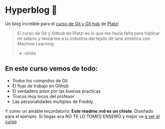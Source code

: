 # Hyperblog 💚
Un blog increíble para el [curso de Git y Git hub](http://platzi.com/cursos/git-github/ "curso de Git y Git hub") de [Platzi](http://platzi.com/ "Platzi")
>El curso de Git y Github de Platzi es lo que me hacia falta para triplicar mi salario y lanzarme a la industria del tejido de lana sintetica con Machine Learning
> - niñita

## En este curso vemos de todo: 
* Todos los comandos de Git
* El flujo de trabajo en Github
* El verdadero amor por las buenas practicas
* Trucos muy locos del profesor
* Las personalidades multiples de Freddy

Y como un amable recordatorio: **Este readme.md es un chiste**. Diseñado para el ejemplo. Si llegas aca NO TE LO TOMES ENSERIO y mejor ve [a ver el curso](http://platzi.com/cursos/git-github/ "a ver el curso")